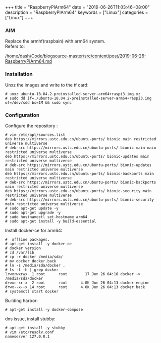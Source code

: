 +++
title = "RaspberryPIArm64"
date = "2019-06-26T11:03:46+08:00"
description = "RaspberryPIArm64"
keywords = ["Linux"]
categories = ["Linux"]
+++
### AIM
Replace the armhf(raspbain) with arm64 system.   
Refers to:     

[/home/dash/Code/blogsource-master/src/content/post/2019-06-26-RaspberryPIArm64.md](/home/dash/Code/blogsource-master/src/content/post/2019-06-26-RaspberryPIArm64.md)    
### Installation
Unxz the images and write to the tf card:     

```
# unxz ubuntu-18.04.2-preinstalled-server-arm64+raspi3.img.xz
# sudo dd if=./ubuntu-18.04.2-preinstalled-server-arm64+raspi3.img of=/dev/sdd bs=1M && sudo sync
```
### Configuration
Configure the repository :     

```
# vim /etc/apt/sources.list
deb https://mirrors.ustc.edu.cn/ubuntu-ports/ bionic main restricted universe multiverse
# deb-src https://mirrors.ustc.edu.cn/ubuntu-ports/ bionic main main restricted universe multiverse
deb https://mirrors.ustc.edu.cn/ubuntu-ports/ bionic-updates main restricted universe multiverse
# deb-src https://mirrors.ustc.edu.cn/ubuntu-ports/ bionic-updates main restricted universe multiverse
deb https://mirrors.ustc.edu.cn/ubuntu-ports/ bionic-backports main restricted universe multiverse
# deb-src https://mirrors.ustc.edu.cn/ubuntu-ports/ bionic-backports main restricted universe multiverse
deb https://mirrors.ustc.edu.cn/ubuntu-ports/ bionic-security main restricted universe multiverse
# deb-src https://mirrors.ustc.edu.cn/ubuntu-ports/ bionic-security main restricted universe multiverse
# sudo apt-get update -y
# sudo apt-get upgrade -y
# sudo hostnamectl set-hostname arm64
# sudo apt-get install -y build-essential
```

Install docker-ce for arm64:     

```
#  offline packages. 
# apt-get install -y docker-ce
# docker version
# cd /var/lib
# cp -r docker /media/sda/
# mv docker docker.back
# ln -s /media/sda/docker .
# ls -l -h | grep docker
lrwxrwxrwx  1 root      root        17 Jun 26 04:16 docker -> /media/sda/docker
drwxr-xr-x  2 root      root      4.0K Jun 26 04:13 docker-engine
drwx--x--x 14 root      root      4.0K Jun 26 04:13 docker.back
# systemctl start docker
```

Building harbor:     

```
# apt-get install -y docker-compose

```
dns issue, install stubby:    

```
# apt-get install -y stubby
# vim /etc/resolv.conf
nameserver 127.0.0.1
```


